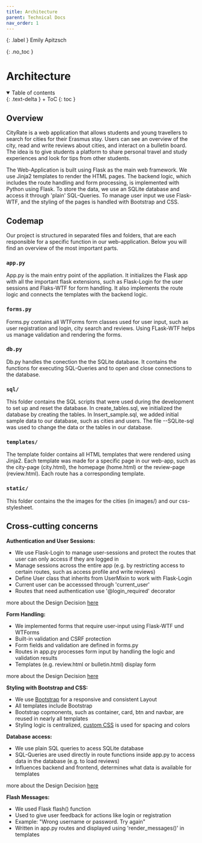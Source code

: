```yaml
---
title: Architecture
parent: Technical Docs
nav_order: 1
---
```


{: .label }
Emily Apitzsch

{: .no_toc }
# Architecture

<details open markdown="block">
{: .text-delta }
<summary>Table of contents</summary>
+ ToC
{: toc }
</details>

## Overview

CityRate is a web application that allows students and young travellers to search for cities for their Erasmus stay. Users can see an overview of the city, read and write reviews about cities, and interact on a bulletin board. The idea is to give students a platform to share personal travel and study experiences and look for tips from other students. 

The Web-Application is built using Flask as the main web framework. We use Jinja2 templates to render the HTML pages. The backend logic, which includes the route handling and form processing, is implemented with Python using Flask. To store the data, we use an SQLite database and access it through 'plain' SQL-Queries. To manage user input we use Flask-WTF, and the styling of the pages is handled with Bootstrap and CSS. 

## Codemap

Our project is structured in separated files and folders, that are each responsible for a specific function in our web-application. Below you will find an overview of the most important parts. 

### `app.py`

App.py is the main entry point of the appliation. It initializes the Flask app with all the important flask extensions, such as Flask-Login for the user sessions and Flaks-WTF for form handling. It also implements the route logic and connects the templates with the backend logic. 

### `forms.py`

Forms.py contains all WTForms form classes used for user input, such as user registration and login, city search and reviews. Using FLask-WTF helps us manage validation and rendering the forms.

### `db.py`

Db.py handles the conection the the SQLite database. It contains the functions for executing SQL-Queries and to open and close connections to the database.

### `sql/`

This folder contains the SQL scripts that were used during the development to set up and reset the database. In create_tables.sql, we initialized the database by creating the tables. In Insert_sample.sql, we added initial sample data to our database, such as cities and users. The file --SQLite-sql was used to change the data or the tables in our database. 

### `templates/`

The template folder contains all HTML templates that were rendered using Jinja2. Each template was made for a specific page in our web-app, such as the city-page (city.html), the homepage (home.html) or the review-page (review.html). Each route has a corresponding template. 

### `static/`

This folder contains the the images for the cities (in images/) and our css-stylesheet. 


## Cross-cutting concerns

**Authentication and User Sessions:**

- We use Flask-Login to manage user-sessions and protect the routes that user can only access if they are logged in 
- Manage sessions across the entire app (e.g. by restricting access to certain routes, such as access profile and write reviews)
- Define User class that inherits from UserMixin to work with Flask-Login
- Current user can be accesssed through 'current_user' 
- Routes that need authentication use '@login_required' decorator

more about the Design Decision [here](../design-decisions.md#05-using-flask-login-for-user-authentication)

**Form Handling:**

- We implemented forms that require user-input using Flask-WTF und WTForms
- Built-in validation and CSRF protection
- Form fields and validation are defined in forms.py
- Routes in app.py processes form input by handling the logic and validation results
- Templates (e.g. review.html or bulletin.html) display form 

more about the Design Decision [here](../design-decisions.md#04-using-flask-wtf-for-form-handling) 

**Styling with Bootstrap and CSS:**

- We use [Bootstrap](../design-decisions.md#03-using-bootstrap-for-styling-and-layout) for a responsive and consistent Layout 
- All templates include Bootstrap
- Bootstrap copmonents, such as container, card, btn and navbar, are reused in nearly all templates 
- Styling logic is centralized, [custom CSS](../design-decisions.md#01-centralizing-css-styling-in-style.css) is used for spacing and colors 


**Database access:**

- We use plain SQL queries to acess SQLite database
- SQL-Queries are used directly in route functions inside app.py to access data in the database (e.g. to load reviews)
- Influences backend and frontend, determines what data is available for templates

more about the Design Decision [here](../design-decisions.md#02-using-plain-sql-or-orm-to-access-database) 

**Flash Messages:**

- We used Flask flash() function
- Used to give user feedback for actions like login or registration
- Example: "Wrong username or password. Try again"
- Written in app.py routes and displayed using 'render_messages()' in templates










